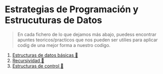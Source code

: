 ﻿
# Estrategias de Programación y Estrucuturas de Datos

> En cada fichero de lo que dejamos más abajo, puedess encontrar apuntes teoricos/practicos que nos pueden ser utilies para aplicar codig de una mejor forma a nuestro codigo.

1. [Estructuras de datos básicas :open_file_folder:](EstructurasBasicas/ "Tema 1")
2. [Recursividad :open_file_folder:](Recursividad/ "Tema 2")
3. [Estructuras de control :open_file_folder:]()

